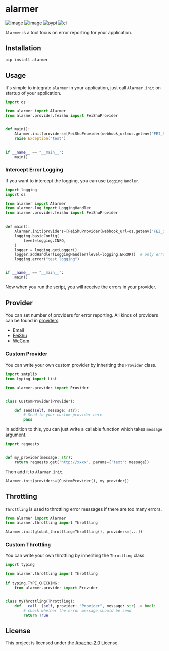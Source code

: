 # alarmer

[![image](https://img.shields.io/pypi/v/alarmer.svg?style=flat)](https://pypi.python.org/pypi/alarmer)
[![image](https://img.shields.io/github/license/long2ice/alarmer)](https://github.com/long2ice/alarmer)
[![pypi](https://github.com/long2ice/alarmer/actions/workflows/pypi.yml/badge.svg)](https://github.com/long2ice/alarmer/actions/workflows/pypi.yml)
[![ci](https://github.com/long2ice/alarmer/actions/workflows/ci.yml/badge.svg)](https://github.com/long2ice/alarmer/actions/workflows/ci.yml)

`Alarmer` is a tool focus on error reporting for your application.

## Installation

```shell
pip install alarmer
```

## Usage

It's simple to integrate `alarmer` in your application, just call `Alarmer.init` on startup of your application.

```py
import os

from alarmer import Alarmer
from alarmer.provider.feishu import FeiShuProvider


def main():
    Alarmer.init(providers=[FeiShuProvider(webhook_url=os.getenv("FEI_SHU_WEBHOOK_URL"))])
    raise Exception("test")


if __name__ == "__main__":
    main()
```

### Intercept Error Logging

If you want to intercept the logging, you can use `LoggingHandler`.

```py
import logging
import os

from alarmer import Alarmer
from alarmer.log import LoggingHandler
from alarmer.provider.feishu import FeiShuProvider


def main():
    Alarmer.init(providers=[FeiShuProvider(webhook_url=os.getenv("FEI_SHU_WEBHOOK_URL"))])
    logging.basicConfig(
        level=logging.INFO,
    )
    logger = logging.getLogger()
    logger.addHandler(LoggingHandler(level=logging.ERROR))  # only error and above should be send
    logging.error("test logging")


if __name__ == "__main__":
    main()

```

Now when you run the script, you will receive the errors in your provider.

## Provider

You can set number of providers for error reporting. All kinds of providers can be found
in [providers](./alarmer/provider).

- Email
- [FeiShu](https://www.feishu.cn/hc/zh-CN/articles/360024984973)
- [WeCom](https://work.weixin.qq.com/api/doc/90000/90136/91770)

### Custom Provider

You can write your own custom provider by inheriting the `Provider` class.

```py
import smtplib
from typing import List

from alarmer.provider import Provider


class CustomProvider(Provider):

    def send(self, message: str):
        # Send to your custom provider here
        pass
```

In addition to this, you can just write a callable function which takes `message` argument.

```py
import requests


def my_provider(message: str):
    return requests.get('http://xxxx', params={'text': message})
```

Then add it to `Alarmer.init`.

```py
Alarmer.init(providers=[CustomProvider(), my_provider])
```

## Throttling

`Throttling` is used to throttling error messages if there are too many errors.

```py
from alarmer import Alarmer
from alarmer.throttling import Throttling

Alarmer.init(global_throttling=Throttling(), providers=[...])
```

### Custom Throttling

You can write your own throttling by inheriting the `Throttling` class.

```py
import typing

from alarmer.throttling import Throttling

if typing.TYPE_CHECKING:
    from alarmer.provider import Provider


class MyThrottling(Throttling):
    def __call__(self, provider: "Provider", message: str) -> bool:
        # check whether the error message should be send
        return True
```

## License

This project is licensed under the
[Apache-2.0](https://github.com/long2ice/alarmer/blob/master/LICENSE) License.
